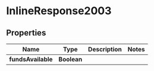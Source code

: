 # InlineResponse2003

## Properties
Name | Type | Description | Notes
------------ | ------------- | ------------- | -------------
**fundsAvailable** | **Boolean** |  | 
